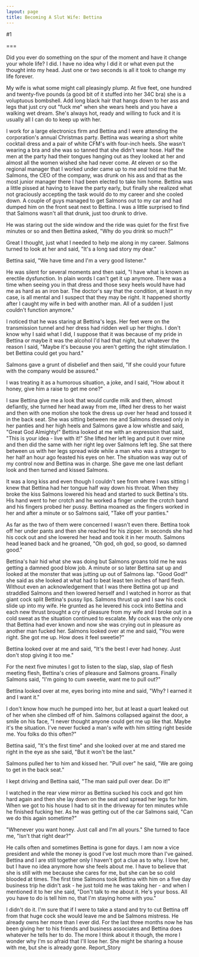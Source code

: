 ```yaml
---
layout: page
title: Becoming A Slut Wife: Bettina
---
```

#1 

===

Did you ever do something on the spur of the moment and have it change your whole life? I did. I have no idea why I did it or what even put the thought into my head. Just one or two seconds is all it took to change my life forever. 

My wife is what some might call pleasingly plump. At five feet, one hundred and twenty-five pounds (a good bit of it stuffed into her 34C bra) she is a voluptuous bombshell. Add long black hair that hangs down to her ass and legs that just cry out "fuck me" when she wears heels and you have a walking wet dream. She's always hot, ready and willing to fuck and it is usually all I can do to keep up with her. 

I work for a large electronics firm and Bettina and I were attending the corporation's annual Christmas party. Bettina was wearing a short white cocktail dress and a pair of white CFM's with four-inch heels. She wasn't wearing a bra and she was so tanned that she didn't wear hose. Half the men at the party had their tongues hanging out as they looked at her and almost all the women wished she had never come. At eleven or so the regional manager that I worked under came up to me and told me that Mr. Salmons, the CEO of the company, was drunk on his ass and that as the most junior manager there I had been elected to take him home. Bettina was a little pissed at having to leave the party early, but finally she realized what not graciously accepting the task would do to my career and she cooled down. A couple of guys managed to get Salmons out to my car and had dumped him on the front seat next to Bettina. I was a little surprised to find that Salmons wasn't all that drunk, just too drunk to drive. 

He was staring out the side window and the ride was quiet for the first five minutes or so and then Bettina asked, "Why do you drink so much?" 

Great I thought, just what I needed to help me along in my career. Salmons turned to look at her and said, "It's a long sad story my dear." 

Bettina said, "We have time and I'm a very good listener." 

He was silent for several moments and then said, "I have what is known as erectile dysfunction. In plain words I can't get it up anymore. There was a time when seeing you in that dress and those sexy heels would have had me as hard as an iron bar. The doctor's say that the condition, at least in my case, is all mental and I suspect that they may be right. It happened shortly after I caught my wife in bed with another man. All of a sudden I just couldn't function anymore." 

I noticed that he was staring at Bettina's legs. Her feet were on the transmission tunnel and her dress had ridden well up her thighs. I don't know why I said what I did, I suppose that it was because of my pride in Bettina or maybe it was the alcohol I'd had that night, but whatever the reason I said, "Maybe it's because you aren't getting the right stimulation. I bet Bettina could get you hard." 

Salmons gave a grunt of disbelief and then said, "If she could your future with the company would be assured." 

I was treating it as a humorous situation, a joke, and I said, "How about it honey, give him a raise to get me one?" 

I saw Bettina give me a look that would curdle milk and then, almost defiantly, she turned her head away from me, lifted her dress to her waist and then with one motion she took the dress up over her head and tossed it in the back seat. She was sitting between me and Salmons dressed only in her panties and her high heels and Salmons gave a low whistle and said, "Great God Almighty!" Bettina looked at me with an expression that said, "This is your idea - live with it!" She lifted her left leg and put it over mine and then did the same with her right leg over Salmons left leg. She sat there between us with her legs spread wide while a man who was a stranger to her half an hour ago feasted his eyes on her. The situation was way out of my control now and Bettina was in charge. She gave me one last defiant look and then turned and kissed Salmons. 

It was a long kiss and even though I couldn't see from where I was sitting I knew that Bettina had her tongue half way down his throat. When they broke the kiss Salmons lowered his head and started to suck Bettina's tits. His hand went to her crotch and he worked a finger under the crotch band and his fingers probed her pussy. Bettina moaned as the fingers worked in her and after a minute or so Salmons said, "Take off your panties." 

As far as the two of them were concerned I wasn't even there. Bettina took off her under pants and then she reached for his zipper. In seconds she had his cock out and she lowered her head and took it in her mouth. Salmons head leaned back and he groaned, "Oh god, oh god, so good, so damned good." 

Bettina's hair hid what she was doing but Salmons groans told me he was getting a damned good blow job. A minute or so later Bettina sat up and looked at the monster that was jutting up out of Salmons lap. "Good God!" she said as she looked at what had to beat least ten inches of hard flesh. Without even an acknowledgement that I was there Bettina got up and straddled Salmons and then lowered herself and I watched in horror as that giant cock split Bettina's pussy lips. Salmons thrust up and I saw his cock slide up into my wife. He grunted as he levered his cock into Bettina and each new thrust brought a cry of pleasure from my wife and I broke out in a cold sweat as the situation continued to escalate. My cock was the only one that Bettina had ever known and now she was crying out in pleasure as another man fucked her. Salmons looked over at me and said, "You were right. She got me up. How does it feel sweetie?" 

Bettina looked over at me and said, "It's the best I ever had honey. Just don't stop giving it too me." 

For the next five minutes I got to listen to the slap, slap, slap of flesh meeting flesh, Bettina's cries of pleasure and Salmons groans. Finally Salmons said, "I'm going to cum sweetie, want me to pull out?" 

Bettina looked over at me, eyes boring into mine and said, "Why? I earned it and I want it." 

I don't know how much he pumped into her, but at least a quart leaked out of her when she climbed off of him. Salmons collapsed against the door, a smile on his face, "I never thought anyone could get me up like that. Maybe it's the situation. I've never fucked a man's wife with him sitting right beside me. You folks do this often?" 

Bettina said, "It's the first time" and she looked over at me and stared me right in the eye as she said, "But it won't be the last." 

Salmons pulled her to him and kissed her. "Pull over" he said, "We are going to get in the back seat." 

I kept driving and Bettina said, "The man said pull over dear. Do it!" 

I watched in the rear view mirror as Bettina sucked his cock and got him hard again and then she lay down on the seat and spread her legs for him. When we got to his house I had to sit in the driveway for ten minutes while he finished fucking her. As he was getting out of the car Salmons said, "Can we do this again sometime?" 

"Whenever you want honey. Just call and I'm all yours." She turned to face me, "Isn't that right dear?" 

He calls often and sometimes Bettina is gone for days. I am now a vice president and while the money is good I've lost much more than I've gained. Bettina and I are still together only I haven't got a clue as to why. I love her, but I have no idea anymore how she feels about me. I have to believe that she is still with me because she cares for me, but she can be so cold blooded at times. The first time Salmons took Bettina with him on a five day business trip he didn't ask - he just told me he was taking her - and when I mentioned it to her she said, "Don't talk to me about it. He's your boss. All you have to do is tell him no, that I'm staying home with you." 

I didn't do it. I'm sure that if I were to take a stand and try to cut Bettina off from that huge cock she would leave me and be Salmons mistress. He already owns her more than I ever did. For the last three months now he has been giving her to his friends and business associates and Bettina does whatever he tells her to do. The more I think about it though, the more I wonder why I'm so afraid that I'll lose her. She might be sharing a house with me, but she is already gone. Report_Story 
